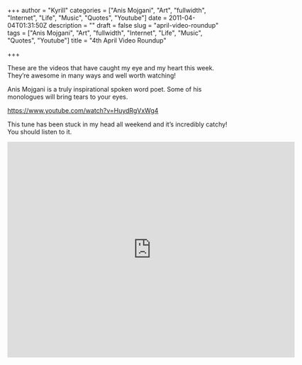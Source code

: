 +++
author = "Kyrill"
categories = ["Anis Mojgani", "Art", "fullwidth", "Internet", "Life", "Music", "Quotes", "Youtube"]
date = 2011-04-04T01:31:50Z
description = ""
draft = false
slug = "april-video-roundup"
tags = ["Anis Mojgani", "Art", "fullwidth", "Internet", "Life", "Music", "Quotes", "Youtube"]
title = "4th April Video Roundup"

+++


These are the videos that have caught my eye and my heart this week. They’re awesome in many ways and well worth watching!

Anis Mojgani is a truly inspirational spoken word poet. Some of his monologues will bring tears to your eyes.

https://www.youtube.com/watch?v=HuydRgVxWg4

This tune has been stuck in my head all weekend and it’s incredibly catchy! You should listen to it.

<iframe allowfullscreen="" frameborder="0" height="486" src="https://www.youtube.com/embed/H4MFE9bfDYg?feature=oembed" width="648"></iframe>


